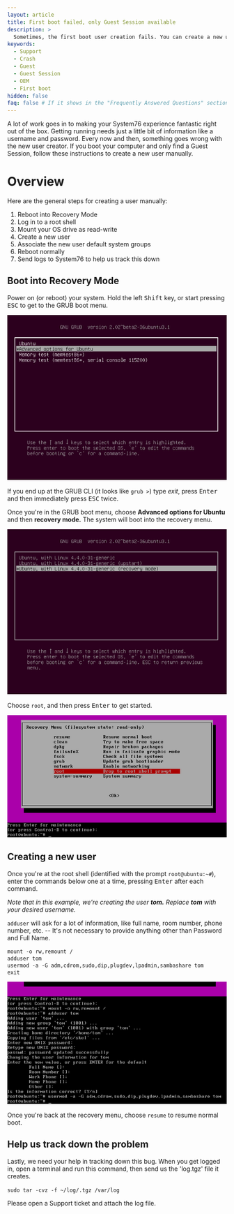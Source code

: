 ```yaml
---
layout: article
title: First boot failed, only Guest Session available
description: >
  Sometimes, the first boot user creation fails. You can create a new user manually following the steps here.
keywords:
  - Support
  - Crash
  - Guest
  - Guest Session
  - OEM
  - First boot
hidden: false
faq: false # If it shows in the "Frequently Answered Questions" section
---
```


A lot of work goes in to making your System76 experience fantastic right out of the box. Getting running needs just a little bit of information like a username and password. Every now and then, something goes wrong with the new user creator. If you boot your computer and only find a Guest Session, follow these instructions to create a new user manually.

# Overview

Here are the general steps for creating a user manually:

1. Reboot into Recovery Mode
2. Log in to a root shell
3. Mount your OS drive as read-write
4. Create a new user
5. Associate the new user default system groups
6. Reboot normally
7. Send logs to System76 to help us track this down

## Boot into Recovery Mode

Power on (or reboot) your system.  Hold the left <kbd>Shift</kbd> key, or start pressing <kbd>ESC</kbd> to get to the GRUB boot menu.

![GRUB menu](/images/oem-firstboot/grub-menu.png)


If you end up at the GRUB CLI (it looks like `grub >`) type _exit_, press <kbd>Enter</kbd> and then immediately press <kbd>ESC</kbd> twice.

Once you're in the GRUB boot menu, choose **Advanced options for Ubuntu** and then **recovery mode.** The system will boot into the recovery menu.

![Advanced options](/images/oem-firstboot/recovery-mode.png)

Choose `root`, and then press <kbd>Enter</kbd> to get started.

![Recovery menu](/images/oem-firstboot/recovery-menu.png)

## Creating a new user

Once you're at the root shell (identified with the prompt `root@ubuntu:~#`), enter the commands below one at a time, pressing <kbd>Enter</kbd> after each command.

_Note that in this example, we're creating the user **tom.** Replace **tom** with your desired username._

`adduser` will ask for a lot of information, like full name, room number, phone number, etc. -- It's not necessary to provide anything other than Password and Full Name.

```
mount -o rw,remount /
adduser tom
usermod -a -G adm,cdrom,sudo,dip,plugdev,lpadmin,sambashare tom
exit
```

![Entering commands one at a time](/images/oem-firstboot/commands.png)

Once you're back at the recovery menu, choose `resume` to resume normal boot.

## Help us track down the problem

Lastly, we need your help in tracking down this bug. When you get logged in, open a terminal and run this command, then send us the 'log.tgz' file it creates.

`sudo tar -cvz -f ~/log/.tgz /var/log`

Please open a Support ticket and attach the log file.
